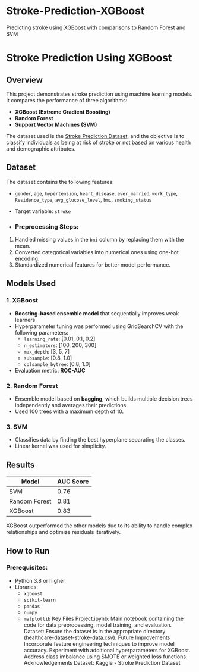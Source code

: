 # Stroke-Prediction-XGBoost
Predicting stroke using XGBoost with comparisons to Random Forest and SVM
# Stroke Prediction Using XGBoost

## Overview
This project demonstrates stroke prediction using machine learning models. It compares the performance of three algorithms:
- **XGBoost (Extreme Gradient Boosting)**
- **Random Forest**
- **Support Vector Machines (SVM)**

The dataset used is the [Stroke Prediction Dataset](https://www.kaggle.com/datasets/fedesoriano/stroke-prediction-dataset), and the objective is to classify individuals as being at risk of stroke or not based on various health and demographic attributes.

## Dataset
The dataset contains the following features:
- `gender`, `age`, `hypertension`, `heart_disease`, `ever_married`, `work_type`, `Residence_type`, `avg_glucose_level`, `bmi`, `smoking_status`
- Target variable: `stroke`

- ### Preprocessing Steps:
1. Handled missing values in the `bmi` column by replacing them with the mean.
2. Converted categorical variables into numerical ones using one-hot encoding.
3. Standardized numerical features for better model performance.

## Models Used
### 1. **XGBoost**
- **Boosting-based ensemble model** that sequentially improves weak learners.
- Hyperparameter tuning was performed using GridSearchCV with the following parameters:
  - `learning_rate`: [0.01, 0.1, 0.2]
  - `n_estimators`: [100, 200, 300]
  - `max_depth`: [3, 5, 7]
  - `subsample`: [0.8, 1.0]
  - `colsample_bytree`: [0.8, 1.0]
- Evaluation metric: **ROC-AUC**

### 2. **Random Forest**
- Ensemble model based on **bagging**, which builds multiple decision trees independently and averages their predictions.
- Used 100 trees with a maximum depth of 10.

### 3. **SVM**
- Classifies data by finding the best hyperplane separating the classes.
- Linear kernel was used for simplicity.

## Results
| Model            | AUC Score |
|-------------------|-----------|
| SVM              | 0.76      |
| Random Forest     | 0.81      |
| XGBoost          | 0.83      |

XGBoost outperformed the other models due to its ability to handle complex relationships and optimize residuals iteratively.

## How to Run
### Prerequisites:
- Python 3.8 or higher
- Libraries:
  - `xgboost`
  - `scikit-learn`
  - `pandas`
  - `numpy`
  - `matplotlib`
Key Files
Project.ipynb: Main notebook containing the code for data preprocessing, model training, and evaluation.
Dataset: Ensure the dataset is in the appropriate directory (healthcare-dataset-stroke-data.csv).
Future Improvements
Incorporate feature engineering techniques to improve model accuracy.
Experiment with additional hyperparameters for XGBoost.
Address class imbalance using SMOTE or weighted loss functions.
Acknowledgements
Dataset: Kaggle - Stroke Prediction Dataset


